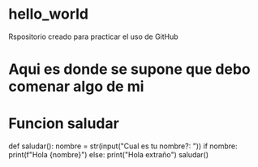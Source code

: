 # hello_world
Rspositorio creado para practicar el uso de GitHub

# Aqui es donde se supone que debo comenar algo de mi

# Funcion saludar
def saludar():
    nombre = str(input("Cual es tu nombre?: "))
    if nombre:
        print(f"Hola {nombre}")
    else:
        print("Hola extraño")
saludar()
